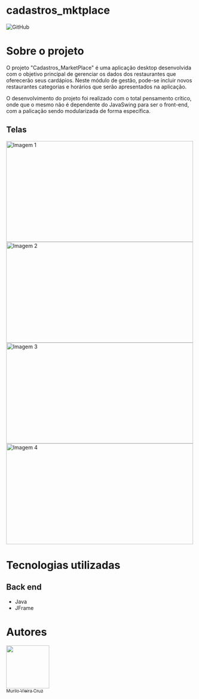 # cadastros_mktplace
![GitHub](https://img.shields.io/github/license/MuriloVieiraCruz/Relacionamento_Classes)

# Sobre o projeto

O projeto "Cadastros_MarketPlace" é uma aplicação desktop desenvolvida com o objetivo principal de gerenciar os dados dos restaurantes que oferecerão seus cardápios. Neste módulo de gestão, pode-se incluir novos restaurantes categorias e horários que serão apresentados na aplicação. 

O desenvolvimento do projeto foi realizado com o total pensamento crítico, onde que o mesmo não é dependente do JavaSwing para ser o front-end, com a palicação sendo modularizada de forma específica.

## Telas

<div class="grid">
    <img src="https://github.com/MuriloVieiraCruz/cadastros_mktplace/assets/113257963/217447bf-4878-4969-b4f4-1ce790613102" height="270" width="500" alt="Imagem 1">
    <img src="https://github.com/MuriloVieiraCruz/cadastros_mktplace/assets/113257963/fb824242-82da-4962-862c-846790af1403" height="270" width="500" alt="Imagem 2">
    <img src="https://github.com/MuriloVieiraCruz/cadastros_mktplace/assets/113257963/5a722f9b-8fcd-4549-a83b-916da6012434" height="270" width="500" alt="Imagem 3">
    <img src="https://github.com/MuriloVieiraCruz/cadastros_mktplace/assets/113257963/04930b7e-a83f-48df-9bdc-9f6ab4390daa" height="270" width="500" alt="Imagem 4">
</div>

# Tecnologias utilizadas
## Back end
- Java
- JFrame

# Autores

[<img src="https://avatars.githubusercontent.com/u/113257963?v=4" width=115><br><sub>Murilo Vieira Cruz</sub>](https://github.com/MuriloVieiraCruz)
